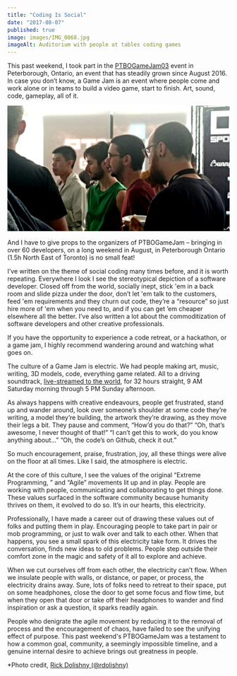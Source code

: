 ```yaml
---
title: "Coding Is Social"
date: "2017-08-07"
published: true
image: images/IMG_0068.jpg
imageAlt: Auditorium with people at tables coding games
---
```


This past weekend, I took part in the [PTBOGameJam03](http://ptbogamejam.com) event in Peterborough, Ontario, an event that has steadily grown since August 2016. In case you don’t know, a Game Jam is an event where people come and work alone or in teams to build a video game, start to finish. Art, sound, code, gameplay, all of it.

![](images/IMG_0067.jpg)

And I have to give props to the organizers of PTBOGameJam – bringing in over 60 developers, on a long weekend in August, in Peterborough Ontario (1.5h North East of Toronto) is no small feat!

I’ve written on the theme of social coding many times before, and it is worth repeating. Everywhere I look I see the stereotypical depiction of a software developer. Closed off from the world, socially inept, stick 'em in a back room and slide pizza under the door, don’t let 'em talk to the customers, feed 'em requirements and they churn out code, they’re a “resource” so just hire more of 'em when you need to, and if you can get ’em cheaper elsewhere all the better. I’ve also written a lot about the commoditization of software developers and other creative professionals.

If you have the opportunity to experience a code retreat, or a hackathon, or a game jam, I highly recommend wandering around and watching what goes on.

The culture of a Game Jam is electric. We had people making art, music, writing, 3D models, code, everything game related. All to a driving soundtrack, [live-streamed to the world](https://www.twitch.tv/ptbogamejam/videos/all), for 32 hours straight, 9 AM Saturday morning through 5 PM Sunday afternoon.

As always happens with creative endeavours, people get frustrated, stand up and wander around, look over someone’s shoulder at some code they’re writing, a model they’re building, the artwork they’re drawing, as they move their legs a bit. They pause and comment, “How’d you do that?” “Oh, that’s awesome, I never thought of that!” “I can’t get this to work, do you know anything about…” “Oh, the code’s on Github, check it out.”

So much encouragement, praise, frustration, joy, all these things were alive on the floor at all times. Like I said, the atmosphere is electric.

At the core of this culture, I see the values of the original “Extreme Programming, ” and “Agile” movements lit up and in play. People are working with people, communicating and collaborating to get things done. These values surfaced in the software community because humanity thrives on them, it evolved to do so. It’s in our hearts, this electricity.

Professionally, I have made a career out of drawing these values out of folks and putting them in play. Encouraging people to take part in pair or mob programming, or just to walk over and talk to each other. When that happens, you see a small spark of this electricity take form. It drives the conversation, finds new ideas to old problems. People step outside their comfort zone in the magic and safety of it all to explore and achieve.

When we cut ourselves off from each other, the electricity can’t flow. When we insulate people with walls, or distance, or paper, or process, the electricity drains away. Sure, lots of folks need to retreat to their space, put on some headphones, close the door to get some focus and flow time, but when they open that door or take off their headphones to wander and find inspiration or ask a question, it sparks readily again.

People who denigrate the agile movement by reducing it to the removal of process and the encouragement of chaos, have failed to see the unifying effect of purpose. This past weekend's PTBOGameJam was a testament to how a common goal, community, a seemingly impossible timeline, and a genuine internal desire to achieve brings out greatness in people.

*Photo credit, [Rick Dolishny (@rdolishny)](https://twitter.com/rdolishny)
